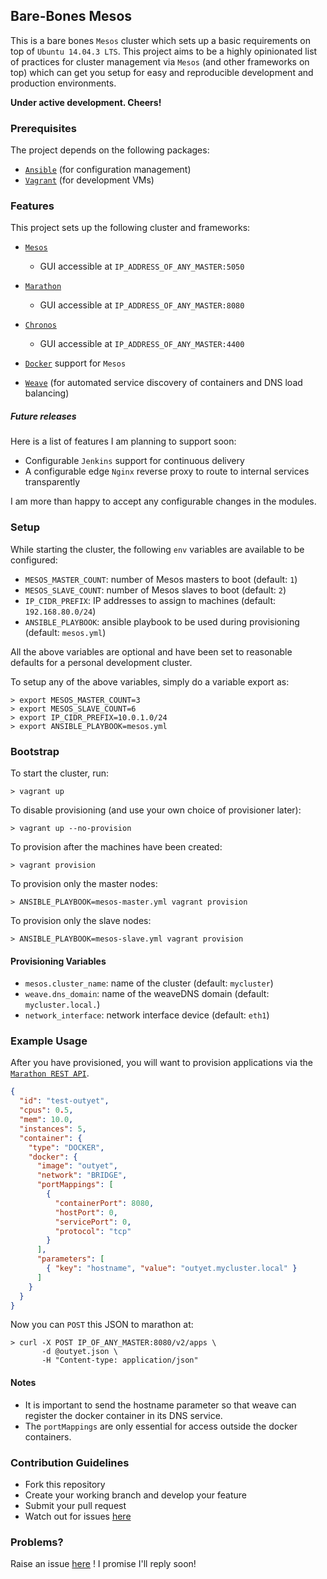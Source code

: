 ## Bare-Bones Mesos

This is a bare bones `Mesos` cluster which sets up a basic
requirements on top of `Ubuntu 14.04.3 LTS`. This project aims
to be a highly opinionated list of practices for cluster
management via `Mesos` (and other frameworks on top) which can
get you setup for easy and reproducible development and production
environments.

**Under active development. Cheers!**

### Prerequisites

The project depends on the following packages:

* [`Ansible`](http://www.ansible.com) (for configuration management)
* [`Vagrant`](http://www.vagrantup.com) (for development VMs)

### Features

This project sets up the following cluster and frameworks:
* [`Mesos`](http://mesos.apache.org)
  * GUI accessible at `IP_ADDRESS_OF_ANY_MASTER:5050`
* [`Marathon`](https://mesosphere.github.io/marathon/)
  * GUI accessible at `IP_ADDRESS_OF_ANY_MASTER:8080`
* [`Chronos`](http://mesos.github.io/chronos/)
	* GUI accessible at `IP_ADDRESS_OF_ANY_MASTER:4400`

* [`Docker`](https://www.docker.com) support for `Mesos`
* [`Weave`](http://weave.works) (for automated service discovery of containers and DNS load balancing)

##### Future releases

Here is a list of features I am planning to support soon:
* Configurable `Jenkins` support for continuous delivery
* A configurable edge `Nginx` reverse proxy to route to internal
services transparently

I am more than happy to accept any configurable changes in the modules.

### Setup

While starting the cluster, the following `env` variables are available to be configured:

* `MESOS_MASTER_COUNT`: number of Mesos masters to boot (default: `1`)
* `MESOS_SLAVE_COUNT`: number of Mesos slaves to boot (default: `2`)
* `IP_CIDR_PREFIX`: IP addresses to assign to machines (default: `192.168.80.0/24`)
* `ANSIBLE_PLAYBOOK`: ansible playbook to be used during provisioning (default: `mesos.yml`)

All the above variables are optional and have been set to reasonable defaults for a personal development cluster.

To setup any of the above variables, simply do a variable export as:
```
> export MESOS_MASTER_COUNT=3
> export MESOS_SLAVE_COUNT=6
> export IP_CIDR_PREFIX=10.0.1.0/24
> export ANSIBLE_PLAYBOOK=mesos.yml
```

### Bootstrap

To start the cluster, run:
```
> vagrant up
```

To disable provisioning (and use your own choice of provisioner later):
```
> vagrant up --no-provision
```

To provision after the machines have been created:
```
> vagrant provision
```

To provision only the master nodes:
```
> ANSIBLE_PLAYBOOK=mesos-master.yml vagrant provision
```

To provision only the slave nodes:
```
> ANSIBLE_PLAYBOOK=mesos-slave.yml vagrant provision
```

#### Provisioning Variables

* `mesos.cluster_name`: name of the cluster (default: `mycluster`)
* `weave.dns_domain`: name of the weaveDNS domain (default: `mycluster.local.`)
* `network_interface`: network interface device (default: `eth1`)

### Example Usage

After you have provisioned, you will want to provision applications via the
[`Marathon REST API`](https://mesosphere.github.io/marathon/docs/rest-api.html).
```json
{
  "id": "test-outyet",
  "cpus": 0.5,
  "mem": 10.0,
  "instances": 5,
  "container": {
    "type": "DOCKER",
    "docker": {
      "image": "outyet",
      "network": "BRIDGE",
      "portMappings": [
        {
          "containerPort": 8080,
          "hostPort": 0,
          "servicePort": 0,
          "protocol": "tcp"
        }
      ],
      "parameters": [
        { "key": "hostname", "value": "outyet.mycluster.local" }
      ]
    }
  }
}
```

Now you can `POST` this JSON to marathon at:
```
> curl -X POST IP_OF_ANY_MASTER:8080/v2/apps \
       -d @outyet.json \
       -H "Content-type: application/json"
```

#### Notes
* It is important to send the hostname parameter so that
weave can register the docker container in its DNS service.
* The `portMappings` are only essential for access outside the
docker containers.

### Contribution Guidelines ###

* Fork this repository
* Create your working branch and develop your feature
* Submit your pull request
* Watch out for issues [here](https://github.com/activatedgeek/ansible-vagrant-mesos/issues)

### Problems? ###
Raise an issue [here](https://github.com/activatedgeek/ansible-vagrant-mesos/issues/new) ! I promise I'll reply soon!
